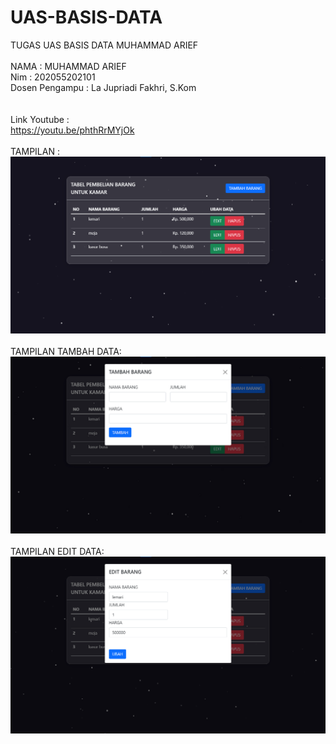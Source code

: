 # UAS-BASIS-DATA

TUGAS UAS BASIS DATA MUHAMMAD ARIEF <br> <br>
NAMA : MUHAMMAD ARIEF <br>
Nim : 202055202101 <br>
Dosen Pengampu : La Jupriadi Fakhri, S.Kom <br>
<br><br>
Link Youtube : <br>
https://youtu.be/phthRrMYjOk
<br><br>
TAMPILAN :
<img src="image.png">
<br><br>
TAMPILAN TAMBAH DATA:
<img src="image2.png">
<br><br>
TAMPILAN EDIT DATA:
<img src="image1.png">
